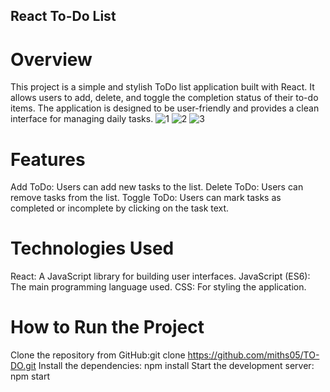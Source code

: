## React To-Do List
# Overview
This project is a simple and stylish ToDo list application built with React. It allows users to add, delete, and toggle the completion status of their to-do items. The application is designed to be user-friendly and provides a clean interface for managing daily tasks.
![1](https://github.com/miths05/TO-DO/assets/119745912/457533dc-f0a9-4c89-b4f4-32dcea63b1fc)
![2](https://github.com/miths05/TO-DO/assets/119745912/b7e67ec5-d260-4129-bede-2ed28aa7ae81)
![3](https://github.com/miths05/TO-DO/assets/119745912/d95f66db-8200-4503-b9ec-0015f3faac08)
# Features
Add ToDo: Users can add new tasks to the list.
Delete ToDo: Users can remove tasks from the list.
Toggle ToDo: Users can mark tasks as completed or incomplete by clicking on the task text.
# Technologies Used
React: A JavaScript library for building user interfaces.
JavaScript (ES6): The main programming language used.
CSS: For styling the application.
# How to Run the Project
Clone the repository from GitHub:git clone https://github.com/miths05/TO-DO.git
Install the dependencies: npm install
Start the development server: npm start


